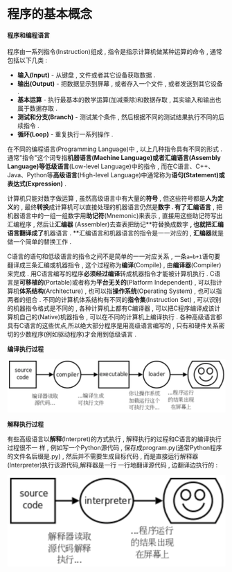 # 程序的基本概念

#### 程序和编程语言

程序由一系列指令\(Instruction\)组成 , 指令是指示计算机做某种运算的命令 , 通常包括以下几类 :

* **输入\(Input\)** - 从键盘 , 文件或者其它设备获取数据 . 
* **输出\(Output\)** - 把数据显示到屏幕 , 或者存入一个文件 , 或者发送到其它设备 . 
* **基本运算** - 执行最基本的数学运算\(加减乘除\)和数据存取 , 其实输入和输出也属于数据存取 . 
* **测试和分支\(Branch\)** - 测试某个条件 , 然后根据不同的测试结果执行不同的后续指令 . 
* **循环\(Loop\)** - 重复执行一系列操作 . 

在不同的编程语言\(Programming Language\)中 , 以上几种指令具有不同的形式 . 通常"指令"这个词专指**机器语言\(Machine Language\)**或者**汇编语言\(Assembly Language\)**等**低级语言**\(Low-level Language\)中的指令 , 而在C语言、C++、Java、Python等**高级语言**\(High-level Language\)中通常称为**语句\(Statement\)**或**表达式\(Expression\)** .

计算机只能对数字做运算 , 虽然高级语言中有大量的**符号** , 但这些符号都是**人为定义**的 , 最终**转换**成计算机可以直接处理的机器语言仍然是**数字 . **有了**汇编语言** , 把机器语言中的一组一组数字用**助记符**\(Mnemonic\)来表示 , 直接用这些助记符写出汇编程序 , 然后让**汇编器** \(Assembler\)去查表把助记**符替换成数字 **, 也就把汇编语言翻译成了**机器语言 . **汇编语言和机器语言的指令是一一对应的 , **汇编器**就是做一个简单的替换工作 .

C语言的语句和低级语言的指令之间不是简单的一一对应关系 , 一条`a=b+1`语句要翻译成三条汇编或机器指令 , 这个过程称为**编译**\(Compile\) , 由**编译器**\(Compiler\)来完成  . 用C语言编写的程序**必须经过编译**转成机器指令才能被计算机执行 . C语言是**可移植的**\(Portable\)或者称为**平台无关的**\(Platform Independent\) , 可以指计算机**体系结构**\(Architecture\) , 也可以指**操作系统**\(Operating System\) , 也可以指两者的组合 . 不同的计算机体系结构有不同的**指令集**\(Instruction Set\) , 可以识别的机器指令格式是不同的 , 各种计算机上都有C编译器 , 可以把C程序编译成该计算机自己的\(Native\)机器指令 , 可以在不同的计算机上编译执行 . 各种高级语言都具有C语言的这些优点,所以绝大部分程序是用高级语言编写的 , 只有和硬件关系密切的少数程序\(例如驱动程序\)才会用到低级语言 .

**编译执行过程**

![](/assets/bianyizhixingguocheng.png)

**解释执行过程**

有些高级语言以**解释**\(Interpret\)的方式执行 , 解释执行的过程和C语言的编译执行过程很不一 样 , 例如写一个Python源代码 , 保存成program.py\(通常Python程序的文件名后缀是.py\) , 然后并不需要生成目标代码 , 而是直接运行解释器\(Interpreter\)执行该源代码,解释器是一行 一行地翻译源代码 , 边翻译边执行的 : 

![](/assets/jieshizhixingguocheng.png)





